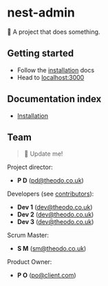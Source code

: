 # nest-admin

🚧 A project that does something.

## Getting started

- Follow the [installation](./docs/installation.md) docs
- Head to [localhost:3000](http://localhost:3000)

## Documentation index

- [Installation](./docs/installation.md)

## Team

> 🚧 Update me!

Project director:
  - **P D** (pd@theodo.co.uk)

Developers (see [contributors](../../graphs/contributors)):
  - **Dev 1** (dev@theodo.co.uk)
  - **Dev 2** (dev@theodo.co.uk)
  - **Dev 3** (dev@theodo.co.uk)

Scrum Master:
  - **S M** (sm@theodo.co.uk)

Product Owner:
  - **P O** (po@client.com)

